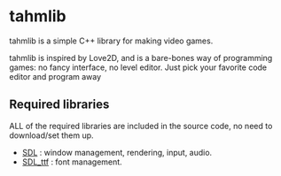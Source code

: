 # tahmlib
tahmlib is a simple C++ library for making video games.

tahmlib is inspired by Love2D, and is a bare-bones way of programming games: no fancy interface, no level editor. Just pick your favorite code editor and program away

## Required libraries
ALL of the required libraries are included in the source code, no need to download/set them up.
- [SDL](https://github.com/libsdl-org/SDL) : window management, rendering, input, audio.
- [SDL_ttf](https://github.com/libsdl-org/SDL_ttf) : font management.
